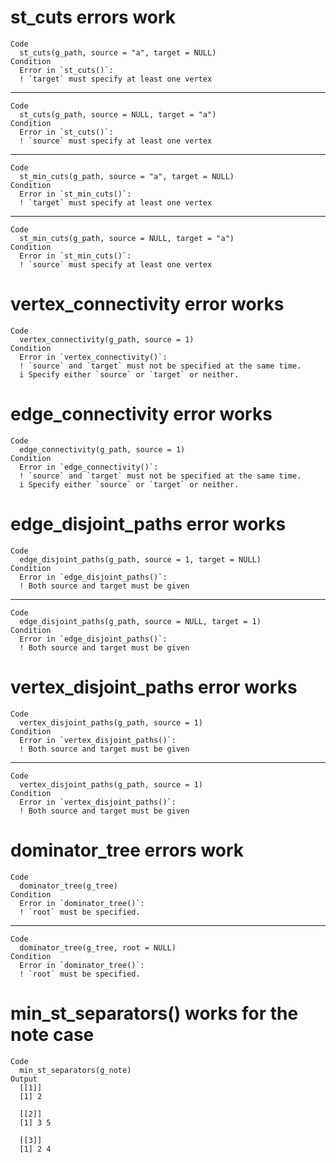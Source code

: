 # st_cuts errors work

    Code
      st_cuts(g_path, source = "a", target = NULL)
    Condition
      Error in `st_cuts()`:
      ! `target` must specify at least one vertex

---

    Code
      st_cuts(g_path, source = NULL, target = "a")
    Condition
      Error in `st_cuts()`:
      ! `source` must specify at least one vertex

---

    Code
      st_min_cuts(g_path, source = "a", target = NULL)
    Condition
      Error in `st_min_cuts()`:
      ! `target` must specify at least one vertex

---

    Code
      st_min_cuts(g_path, source = NULL, target = "a")
    Condition
      Error in `st_min_cuts()`:
      ! `source` must specify at least one vertex

# vertex_connectivity error works

    Code
      vertex_connectivity(g_path, source = 1)
    Condition
      Error in `vertex_connectivity()`:
      ! `source` and `target` must not be specified at the same time.
      i Specify either `source` or `target` or neither.

# edge_connectivity error works

    Code
      edge_connectivity(g_path, source = 1)
    Condition
      Error in `edge_connectivity()`:
      ! `source` and `target` must not be specified at the same time.
      i Specify either `source` or `target` or neither.

# edge_disjoint_paths error works

    Code
      edge_disjoint_paths(g_path, source = 1, target = NULL)
    Condition
      Error in `edge_disjoint_paths()`:
      ! Both source and target must be given

---

    Code
      edge_disjoint_paths(g_path, source = NULL, target = 1)
    Condition
      Error in `edge_disjoint_paths()`:
      ! Both source and target must be given

# vertex_disjoint_paths error works

    Code
      vertex_disjoint_paths(g_path, source = 1)
    Condition
      Error in `vertex_disjoint_paths()`:
      ! Both source and target must be given

---

    Code
      vertex_disjoint_paths(g_path, source = 1)
    Condition
      Error in `vertex_disjoint_paths()`:
      ! Both source and target must be given

# dominator_tree errors work

    Code
      dominator_tree(g_tree)
    Condition
      Error in `dominator_tree()`:
      ! `root` must be specified.

---

    Code
      dominator_tree(g_tree, root = NULL)
    Condition
      Error in `dominator_tree()`:
      ! `root` must be specified.

# min_st_separators() works for the note case

    Code
      min_st_separators(g_note)
    Output
      [[1]]
      [1] 2
      
      [[2]]
      [1] 3 5
      
      [[3]]
      [1] 2 4
      

